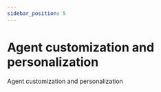 ```yaml
---
sidebar_position: 5
---
```


# Agent customization and personalization

Agent customization and personalization
